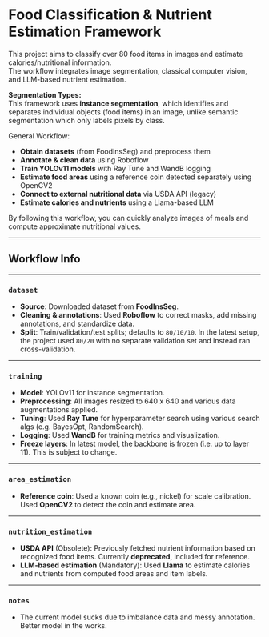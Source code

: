 # Food Classification & Nutrient Estimation Framework

This project aims to classify over 80 food items in images and estimate calories/nutritional information.  
The workflow integrates image segmentation, classical computer vision, and LLM-based nutrient estimation.  

**Segmentation Types:**  
This framework uses **instance segmentation**, which identifies and separates individual objects (food items) in an image, unlike semantic segmentation which only labels pixels by class.

General Workflow:

- **Obtain datasets** (from FoodInsSeg) and preprocess them  
- **Annotate & clean data** using Roboflow  
- **Train YOLOv11 models** with Ray Tune and WandB logging  
- **Estimate food areas** using a reference coin detected separately using OpenCV2  
- **Connect to external nutritional data** via USDA API (legacy)  
- **Estimate calories and nutrients** using a Llama-based LLM  

By following this workflow, you can quickly analyze images of meals and compute approximate nutritional values.

---

## Workflow Info

---

### `dataset`
- **Source**: Downloaded dataset from **FoodInsSeg**.  
- **Cleaning & annotations**: Used **Roboflow** to correct masks, add missing annotations, and standardize data.  
- **Split**: Train/validation/test splits; defaults to `80/10/10`. In the latest setup, the project used `80/20` with no separate validation set and instead ran cross-validation.

---

### `training`
- **Model**: YOLOv11 for instance segmentation. 
- **Preprocessing**: All images resized to 640 x 640 and various data augmentations applied. 
- **Tuning**: Used **Ray Tune** for hyperparameter search using various search algs (e.g. BayesOpt, RandomSearch).
- **Logging**: Used **WandB** for training metrics and visualization.    
- **Freeze layers**: In latest model, the backbone is frozen (i.e. up to layer 11). This is subject to change.

---

### `area_estimation`
- **Reference coin**: Used a known coin (e.g., nickel) for scale calibration. Used **OpenCV2** to detect the coin and estimate area. 

---

### `nutrition_estimation`
- **USDA API** (Obsolete): Previously fetched nutrient information based on recognized food items. Currently **deprecated**, included for reference.  
- **LLM-based estimation** (Mandatory): Used **Llama** to estimate calories and nutrients from computed food areas and item labels.  

---

### `notes`
- The current model sucks due to imbalance data and messy annotation. Better model in the works.
